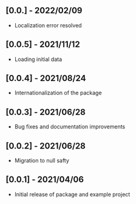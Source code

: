 ## [0.0.] - 2022/02/09

* Localization error resolved

## [0.0.5] - 2021/11/12

* Loading initial data

## [0.0.4] - 2021/08/24

* Internationalization of the package

## [0.0.3] - 2021/06/28

* Bug fixes and documentation improvements

## [0.0.2] - 2021/06/28

* Migration to null safty


## [0.0.1] - 2021/04/06

* Initial release of package and example project
